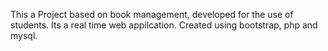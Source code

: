 This a Project based on book management, developed for the use of students.
Its a real time web appilcation. Created using bootstrap, php and mysql.
